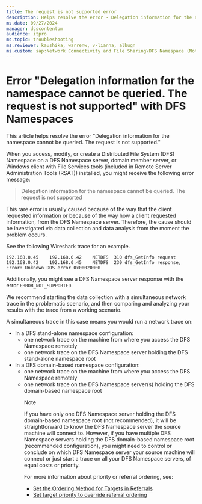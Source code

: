 ```yaml
---
title: The request is not supported error
description: Helps resolve the error - Delegation information for the namespace cannot be queried. The request is not supported.
ms.date: 09/27/2024
manager: dcscontentpm
audience: itpro
ms.topic: troubleshooting
ms.reviewer: kaushika, warrenw, v-lianna, albugn
ms.custom: sap:Network Connectivity and File Sharing\DFS Namespace (Not Replication), csstroubleshoot
---
```

# Error "Delegation information for the namespace cannot be queried. The request is not supported" with DFS Namespaces

This article helps resolve the error "Delegation information for the namespace cannot be queried. The request is not supported."

When you access, modify, or create a Distributed File System (DFS) Namespace on a DFS Namespace server, domain member server, or Windows client with File Services tools (included in Remote Server Administration Tools (RSAT)) installed, you might receive the following error message: 

> Delegation information for the namespace cannot be queried. The request is not supported

This rare error is usually caused because of the way that the client requested information or because of the way how a client requested information, from the DFS Namespace server. Therefore, the cause should be investigated via data collection and data analysis from the moment the problem occurs.

See the following Wireshark trace for an example.

```output
192.168.0.45	192.168.0.42	NETDFS	310	dfs_GetInfo request
192.168.0.42	192.168.0.45	NETDFS	230	dfs_GetInfo response, Error: Unknown DOS error 0x00020000
```

Additionally, you might see a DFS Namespace server response with the error `ERROR_NOT_SUPPORTED`.

We recommend starting the data collection with a simultaneous network trace in the problematic scenario, and then comparing and analyzing your results with the trace from a working scenario.

A simultaneous trace in this case means you would run a network trace on:

- In a DFS stand-alone namespace configuration:  
  - one network trace on the machine from where you access the DFS Namespace remotely 
  - one network trace on the DFS Namespace server holding the DFS stand-alone namespace root
- In a DFS domain-based namespace configuration:  
  - one network trace on the machine from where you access the DFS Namespace remotely 
  - one network trace on the DFS Namespace server(s) holding the DFS domain-based namespace root
    > [!NOTE]
    > If you have only one DFS Namespace server holding the DFS domain-based namespace root  (not recommended), it will be straightforward to know the DFS Namespace server the source machine will connect to. However, if you have multiple DFS Namespace servers holding the DFS domain-based namespace root (recommended configuration), you might need to control or conclude on which DFS Namespace server your source machine will connect or just start a trace on all your DFS Namespace servers, of equal costs or priority.
    >
    > For more information about priority or referral ordering, see:
    >
    > - [Set the Ordering Method for Targets in Referrals](/windows-server/storage/dfs-namespaces/set-the-ordering-method-for-targets-in-referrals)
    > - [Set target priority to override referral ordering](/windows-server/storage/dfs-namespaces/set-target-priority-to-override-referral-ordering)

